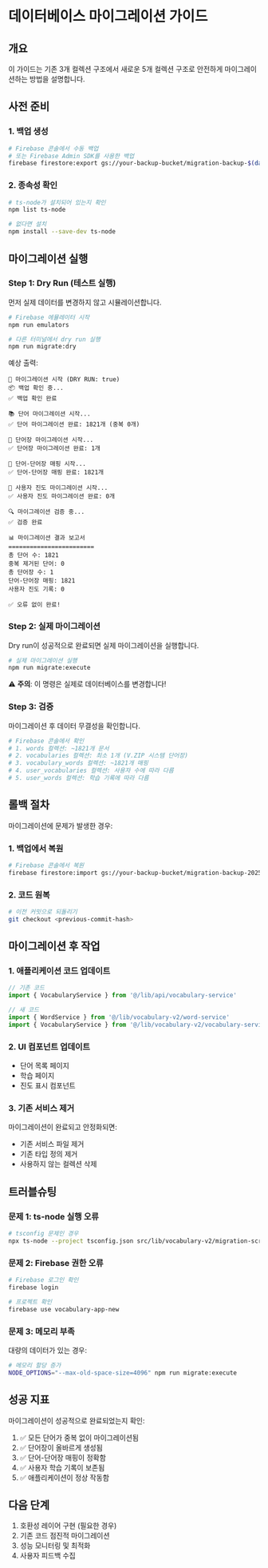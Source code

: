 # 데이터베이스 마이그레이션 가이드

## 개요
이 가이드는 기존 3개 컬렉션 구조에서 새로운 5개 컬렉션 구조로 안전하게 마이그레이션하는 방법을 설명합니다.

## 사전 준비

### 1. 백업 생성
```bash
# Firebase 콘솔에서 수동 백업
# 또는 Firebase Admin SDK를 사용한 백업
firebase firestore:export gs://your-backup-bucket/migration-backup-$(date +%Y%m%d)
```

### 2. 종속성 확인
```bash
# ts-node가 설치되어 있는지 확인
npm list ts-node

# 없다면 설치
npm install --save-dev ts-node
```

## 마이그레이션 실행

### Step 1: Dry Run (테스트 실행)
먼저 실제 데이터를 변경하지 않고 시뮬레이션합니다.

```bash
# Firebase 에뮬레이터 시작
npm run emulators

# 다른 터미널에서 dry run 실행
npm run migrate:dry
```

예상 출력:
```
🚀 마이그레이션 시작 (DRY RUN: true)
📦 백업 확인 중...
✅ 백업 확인 완료

📚 단어 마이그레이션 시작...
✅ 단어 마이그레이션 완료: 1821개 (중복 0개)

📂 단어장 마이그레이션 시작...
✅ 단어장 마이그레이션 완료: 1개

🔗 단어-단어장 매핑 시작...
✅ 단어-단어장 매핑 완료: 1821개

👤 사용자 진도 마이그레이션 시작...
✅ 사용자 진도 마이그레이션 완료: 0개

🔍 마이그레이션 검증 중...
✅ 검증 완료

📊 마이그레이션 결과 보고서
========================
총 단어 수: 1821
중복 제거된 단어: 0
총 단어장 수: 1
단어-단어장 매핑: 1821
사용자 진도 기록: 0

✅ 오류 없이 완료!
```

### Step 2: 실제 마이그레이션
Dry run이 성공적으로 완료되면 실제 마이그레이션을 실행합니다.

```bash
# 실제 마이그레이션 실행
npm run migrate:execute
```

⚠️ **주의**: 이 명령은 실제로 데이터베이스를 변경합니다!

### Step 3: 검증
마이그레이션 후 데이터 무결성을 확인합니다.

```bash
# Firebase 콘솔에서 확인
# 1. words 컬렉션: ~1821개 문서
# 2. vocabularies 컬렉션: 최소 1개 (V.ZIP 시스템 단어장)
# 3. vocabulary_words 컬렉션: ~1821개 매핑
# 4. user_vocabularies 컬렉션: 사용자 수에 따라 다름
# 5. user_words 컬렉션: 학습 기록에 따라 다름
```

## 롤백 절차

마이그레이션에 문제가 발생한 경우:

### 1. 백업에서 복원
```bash
# Firebase 콘솔에서 복원
firebase firestore:import gs://your-backup-bucket/migration-backup-20250130
```

### 2. 코드 원복
```bash
# 이전 커밋으로 되돌리기
git checkout <previous-commit-hash>
```

## 마이그레이션 후 작업

### 1. 애플리케이션 코드 업데이트
```typescript
// 기존 코드
import { VocabularyService } from '@/lib/api/vocabulary-service'

// 새 코드
import { WordService } from '@/lib/vocabulary-v2/word-service'
import { VocabularyService } from '@/lib/vocabulary-v2/vocabulary-service'
```

### 2. UI 컴포넌트 업데이트
- 단어 목록 페이지
- 학습 페이지
- 진도 표시 컴포넌트

### 3. 기존 서비스 제거
마이그레이션이 완료되고 안정화되면:
- 기존 서비스 파일 제거
- 기존 타입 정의 제거
- 사용하지 않는 컬렉션 삭제

## 트러블슈팅

### 문제 1: ts-node 실행 오류
```bash
# tsconfig 문제인 경우
npx ts-node --project tsconfig.json src/lib/vocabulary-v2/migration-script.ts
```

### 문제 2: Firebase 권한 오류
```bash
# Firebase 로그인 확인
firebase login

# 프로젝트 확인
firebase use vocabulary-app-new
```

### 문제 3: 메모리 부족
대량의 데이터가 있는 경우:
```bash
# 메모리 할당 증가
NODE_OPTIONS="--max-old-space-size=4096" npm run migrate:execute
```

## 성공 지표

마이그레이션이 성공적으로 완료되었는지 확인:

1. ✅ 모든 단어가 중복 없이 마이그레이션됨
2. ✅ 단어장이 올바르게 생성됨
3. ✅ 단어-단어장 매핑이 정확함
4. ✅ 사용자 학습 기록이 보존됨
5. ✅ 애플리케이션이 정상 작동함

## 다음 단계

1. 호환성 레이어 구현 (필요한 경우)
2. 기존 코드 점진적 마이그레이션
3. 성능 모니터링 및 최적화
4. 사용자 피드백 수집
